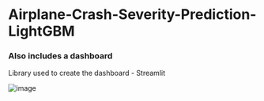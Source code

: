 # Airplane-Crash-Severity-Prediction-LightGBM

### Also includes a dashboard
Library used to create the dashboard - Streamlit

![image](https://github.com/Chirantan2/Airplane-Crash-Severity-Prediction-LightGBM/assets/91784117/a5449470-9e8c-421b-9225-69a4a768d05f)
